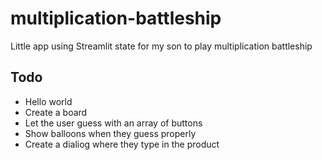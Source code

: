 # multiplication-battleship

Little app using Streamlit state for my son to play multiplication battleship

## Todo

- Hello world
- Create a board
- Let the user guess with an array of buttons
- Show balloons when they guess properly
- Create a dialiog where they type in the product 
